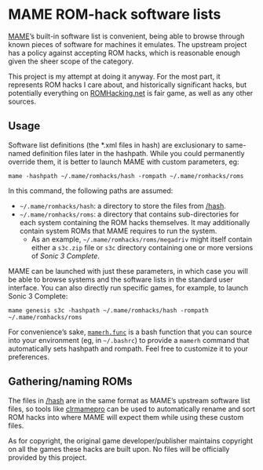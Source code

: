 # MAME ROM-hack software lists

[MAME](https://www.mamedev.org/)’s built-in software list is
convenient, being able to browse through known pieces of software for
machines it emulates.  The upstream project has a policy against
accepting ROM hacks, which is reasonable enough given the sheer scope
of the category.

This project is my attempt at doing it anyway.  For the most part, it
represents ROM hacks I care about, and historically significant hacks,
but potentially everything on
[ROMHacking.net](https://www.romhacking.net/) is fair game, as well as
any other sources.

## Usage

Software list definitions (the *.xml files in hash) are exclusionary
to same-named definition files later in the hashpath.  While you could
permanently override them, it is better to launch MAME with custom
parameters, eg:

```
mame -hashpath ~/.mame/romhacks/hash -rompath ~/.mame/romhacks/roms
```

In this command, the following paths are assumed:

 * `~/.mame/romhacks/hash`: a directory to store the files from
   [/hash](/dir?ci=trunk&name=hash).
 * `~/.mame/romhacks/roms`: a directory that contains sub-directories
   for each system containing the ROM hacks themselves.  It may
   additionally contain system ROMs that MAME requires to run the
   system.
   * As an example, `~/.mame/romhacks/roms/megadriv` might itself
     contain either a `s3c.zip` file or `s3c` directory containing one
     or more versions of _Sonic 3 Complete_.

MAME can be launched with just these parameters, in which case you
will be able to browse systems and the software lists in the standard
user interface.  You can also directly run specific games, for
example, to launch Sonic 3 Complete:

```
mame genesis s3c -hashpath ~/.mame/romhacks/hash -rompath ~/.mame/romhacks/roms
```

For convenience’s sake,
[`mamerh.func`](/file?name=mamerh.func&ci=trunk) is a bash function
that you can source into your environment (eg, in `~/.bashrc`) to
provide a `mamerh` command that automatically sets hashpath and
rompath.  Feel free to customize it to your preferences.

## Gathering/naming ROMs

The files in [/hash](/dir?ci=trunk&name=hash) are in the same format
as MAME’s upstream software list files, so tools like
[clrmamepro](https://mamedev.emulab.it/clrmamepro/) can be used to
automatically rename and sort ROM hacks into where MAME will expect
them while using these custom files.

As for copyright, the original game developer/publisher maintains
copyright on all the games these hacks are built upon.  No files will
be officially provided by this project.
